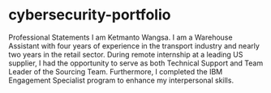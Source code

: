 # cybersecurity-portfolio

Professional Statements
I am Ketmanto Wangsa. I am a Warehouse Assistant with four years of experience in the transport industry and nearly two years in the retail sector. During remote internship at a leading US supplier, I had the opportunity to serve as both Technical Support and Team Leader of the Sourcing Team. Furthermore, I completed the IBM Engagement Specialist program to enhance my interpersonal skills.
